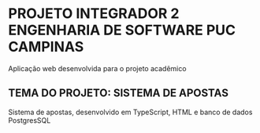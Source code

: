 # PROJETO INTEGRADOR 2 ENGENHARIA DE SOFTWARE PUC CAMPINAS

Aplicação web desenvolvida para o projeto acadêmico

## TEMA DO PROJETO: SISTEMA DE APOSTAS

Sistema de apostas, desenvolvido em TypeScript, HTML e banco de dados PostgresSQL

